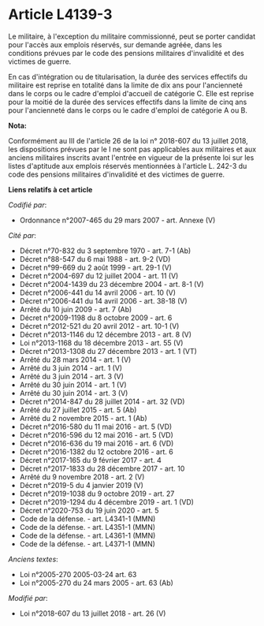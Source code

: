 # Article L4139-3

Le militaire, à l'exception du militaire commissionné, peut se porter candidat pour l'accès aux emplois réservés, sur demande
agréée, dans les conditions prévues par le code des pensions militaires d'invalidité et des victimes de guerre.

En cas d'intégration ou de titularisation, la durée des services effectifs du militaire est reprise en totalité dans la
limite de dix ans pour l'ancienneté dans le corps ou le cadre d'emploi d'accueil de catégorie C. Elle est reprise pour la
moitié de la durée des services effectifs dans la limite de cinq ans pour l'ancienneté dans le corps ou le cadre d'emploi de
catégorie A ou B.

**Nota:**

Conformément au III de l'article 26 de la loi n° 2018-607 du 13 juillet 2018, les dispositions prévues par le I ne sont pas
applicables aux militaires et aux anciens militaires inscrits avant l'entrée en vigueur de la présente loi sur les listes
d'aptitude aux emplois réservés mentionnées à l'article L. 242-3 du code des pensions militaires d'invalidité et des victimes
de guerre.

**Liens relatifs à cet article**

_Codifié par_:

  - Ordonnance n°2007-465 du 29 mars 2007 - art. Annexe (V)

_Cité par_:

  - Décret n°70-832 du 3 septembre 1970 - art. 7-1 (Ab)
  - Décret n°88-547 du 6 mai 1988 - art. 9-2 (VD)
  - Décret n°99-669 du 2 août 1999 - art. 29-1 (V)
  - Décret n°2004-697 du 12 juillet 2004 - art. 11 (V)
  - Décret n°2004-1439 du 23 décembre 2004 - art. 8-1 (V)
  - Décret n°2006-441 du 14 avril 2006 - art. 10 (V)
  - Décret n°2006-441 du 14 avril 2006 - art. 38-18 (V)
  - Arrêté du 10 juin 2009 - art. 7 (Ab)
  - Décret n°2009-1198 du 8 octobre 2009 - art. 6
  - Décret n°2012-521 du 20 avril 2012 - art. 10-1 (V)
  - Décret n°2013-1146 du 12 décembre 2013 - art. 8 (V)
  - Loi n°2013-1168 du 18 décembre 2013 - art. 55 (V)
  - Décret n°2013-1308 du 27 décembre 2013 - art. 1 (VT)
  - Arrêté du 28 mars 2014 - art. 1 (V)
  - Arrêté du 3 juin 2014 - art. 1 (V)
  - Arrêté du 3 juin 2014 - art. 3 (V)
  - Arrêté du 30 juin 2014 - art. 1 (V)
  - Arrêté du 30 juin 2014 - art. 3 (V)
  - Décret n°2014-847 du 28 juillet 2014 - art. 32 (VD)
  - Arrêté du 27 juillet 2015 - art. 5 (Ab)
  - Arrêté du 2 novembre 2015 - art. 1 (Ab)
  - Décret n°2016-580 du 11 mai 2016 - art. 5 (VD)
  - Décret n°2016-596 du 12 mai 2016 - art. 5 (VD)
  - Décret n°2016-636 du 19 mai 2016 - art. 6 (VD)
  - Décret n°2016-1382 du 12 octobre 2016 - art. 6
  - Décret n°2017-165 du 9 février 2017 - art. 4
  - Décret n°2017-1833 du 28 décembre 2017 - art. 10
  - Arrêté du 9 novembre 2018 - art. 2 (V)
  - Décret n°2019-5 du 4 janvier 2019 (V)
  - Décret n°2019-1038 du 9 octobre 2019 - art. 27
  - Décret n°2019-1294 du 4 décembre 2019 - art. 1 (VD)
  - Décret n°2020-753 du 19 juin 2020 - art. 5
  - Code de la défense. - art. L4341-1 (MMN)
  - Code de la défense. - art. L4351-1 (MMN)
  - Code de la défense. - art. L4361-1 (MMN)
  - Code de la défense. - art. L4371-1 (MMN)

_Anciens textes_:

  - Loi n°2005-270 2005-03-24 art. 63
  - Loi n°2005-270 du 24 mars 2005 - art. 63 (Ab)

_Modifié par_:

  - Loi n°2018-607 du 13 juillet 2018 - art. 26 (V)
